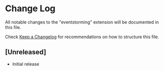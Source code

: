 # Change Log

All notable changes to the "eventstorming" extension will be documented in this file.

Check [Keep a Changelog](http://keepachangelog.com/) for recommendations on how to structure this file.

## [Unreleased]

- Initial release

